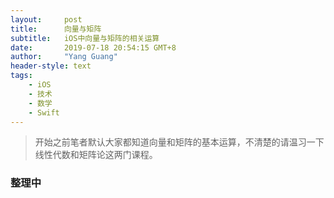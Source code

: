 ```yaml
---
layout:     post
title:      向量与矩阵
subtitle:   iOS中向量与矩阵的相关运算
date:       2019-07-18 20:54:15 GMT+8
author:     "Yang Guang"
header-style: text
tags:
    - iOS
    - 技术
    - 数学
    - Swift
---
```


>开始之前笔者默认大家都知道向量和矩阵的基本运算，不清楚的请温习一下线性代数和矩阵论这两门课程。

### 整理中